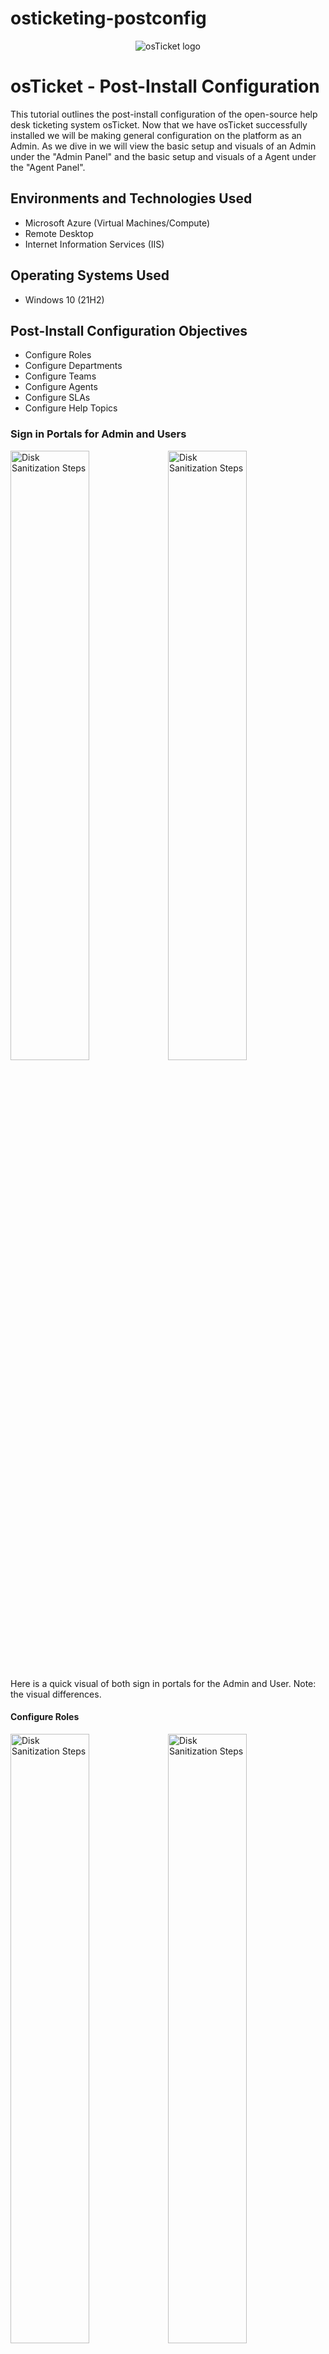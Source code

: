 # osticketing-postconfig
<p align="center">
<img src="https://i.imgur.com/Clzj7Xs.png" alt="osTicket logo"/>
</p>

<h1>osTicket - Post-Install Configuration</h1>
This tutorial outlines the post-install configuration of the open-source help desk ticketing system osTicket. Now that we have osTicket successfully installed we will be making general configuration on the platform as an Admin. As we dive in we will view the basic setup and visuals of an Admin under the "Admin Panel" and the basic setup and visuals of a Agent under the "Agent Panel". <br />

<h2>Environments and Technologies Used</h2>

- Microsoft Azure (Virtual Machines/Compute)
- Remote Desktop
- Internet Information Services (IIS)

<h2>Operating Systems Used </h2>

- Windows 10</b> (21H2)

<h2>Post-Install Configuration Objectives</h2>

- Configure Roles
- Configure Departments
- Configure Teams
- Configure Agents
- Configure SLAs
- Configure Help Topics

<h3>Sign in Portals for Admin and Users</h3>

<img src="https://i.imgur.com/PuYpElv.png" height="50%" width="50%" alt="Disk Sanitization Steps"/><img src="https://i.imgur.com/GXtON0E.png" height="50%" width="50%" alt="Disk Sanitization Steps"/>

<p>Here is a quick visual of both sign in portals for the Admin and User. Note: the visual differences.</p>

<h4>Configure Roles</h4>

<img src="https://i.imgur.com/bMBQ717.png" height="50%" width="50%" alt="Disk Sanitization Steps"/><img src="https://i.imgur.com/BS0dYZM.png" height="50%" width="50%" alt="Disk Sanitization Steps"/>


<p>Once logged in, we will begin configuring by establishing a role named "Supreme Admin," which will let whoever is assigned to this role to do pretty much anything. Make sure you're in the Admin Panel by checking the top right, which should indicate "Agent Panel" (whatever panel you're in reflects the opposite panel as a link to access that panel). Path: Admin Panel -> Agents -> Roles </p>

<h5>Sign in Portals for Admin and Users</h5>

<img src="https://i.imgur.com/vryn8Hw.png" height="80%" width="80%" alt="Disk Sanitization Steps"/>

<p>Here is a quick visual of both sign portals for the Admin and User. Note: the visual differences.</p>

<h6>Sign in Portals for Admin and Users</h6>

<img src="https://i.imgur.com/vryn8Hw.png" height="80%" width="80%" alt="Disk Sanitization Steps"/>

<p>Here is a quick visual of both sign portals for the Admin and User. Note: the visual differences.</p>

<h7>Sign in Portals for Admin and Users</h7>

<img src="https://i.imgur.com/vryn8Hw.png" height="80%" width="80%" alt="Disk Sanitization Steps"/>

<p>Here is a quick visual of both sign portals for the Admin and User. Note: the visual differences.</p>
